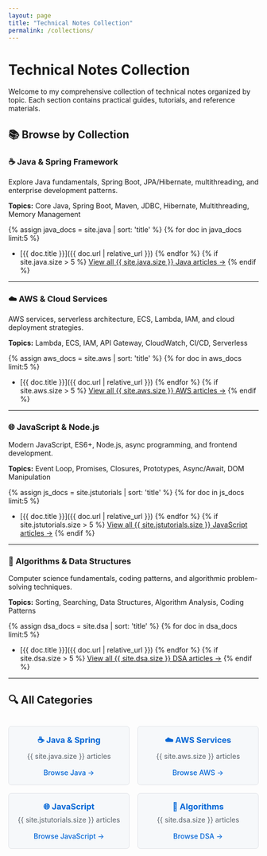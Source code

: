 ```yaml
---
layout: page
title: "Technical Notes Collection"
permalink: /collections/
---
```


# Technical Notes Collection

Welcome to my comprehensive collection of technical notes organized by topic. Each section contains practical guides, tutorials, and reference materials.

## 📚 Browse by Collection

### ☕ Java & Spring Framework
Explore Java fundamentals, Spring Boot, JPA/Hibernate, multithreading, and enterprise development patterns.

**Topics:** Core Java, Spring Boot, Maven, JDBC, Hibernate, Multithreading, Memory Management

{% assign java_docs = site.java | sort: 'title' %}
{% for doc in java_docs limit:5 %}
- [{{ doc.title }}]({{ doc.url | relative_url }})
{% endfor %}
{% if site.java.size > 5 %}
[View all {{ site.java.size }} Java articles →](/java/)
{% endif %}

---

### ☁️ AWS & Cloud Services  
AWS services, serverless architecture, ECS, Lambda, IAM, and cloud deployment strategies.

**Topics:** Lambda, ECS, IAM, API Gateway, CloudWatch, CI/CD, Serverless

{% assign aws_docs = site.aws | sort: 'title' %}
{% for doc in aws_docs limit:5 %}
- [{{ doc.title }}]({{ doc.url | relative_url }})
{% endfor %}
{% if site.aws.size > 5 %}
[View all {{ site.aws.size }} AWS articles →](/aws/)
{% endif %}

---

### 🌐 JavaScript & Node.js
Modern JavaScript, ES6+, Node.js, async programming, and frontend development.

**Topics:** Event Loop, Promises, Closures, Prototypes, Async/Await, DOM Manipulation

{% assign js_docs = site.jstutorials | sort: 'title' %}
{% for doc in js_docs limit:5 %}
- [{{ doc.title }}]({{ doc.url | relative_url }})
{% endfor %}
{% if site.jstutorials.size > 5 %}
[View all {{ site.jstutorials.size }} JavaScript articles →](/javascript/)
{% endif %}

---

### 🧮 Algorithms & Data Structures
Computer science fundamentals, coding patterns, and algorithmic problem-solving techniques.

**Topics:** Sorting, Searching, Data Structures, Algorithm Analysis, Coding Patterns

{% assign dsa_docs = site.dsa | sort: 'title' %}
{% for doc in dsa_docs limit:5 %}
- [{{ doc.title }}]({{ doc.url | relative_url }})
{% endfor %}
{% if site.dsa.size > 5 %}
[View all {{ site.dsa.size }} DSA articles →](/algorithms/)
{% endif %}

---

## 🔍 All Categories

<div class="collection-grid">
  <div class="collection-card">
    <h3>☕ Java & Spring</h3>
    <p>{{ site.java.size }} articles</p>
    <a href="/java/">Browse Java →</a>
  </div>
  
  <div class="collection-card">
    <h3>☁️ AWS Services</h3>
    <p>{{ site.aws.size }} articles</p>
    <a href="/aws/">Browse AWS →</a>
  </div>
  
  <div class="collection-card">
    <h3>🌐 JavaScript</h3>
    <p>{{ site.jstutorials.size }} articles</p>
    <a href="/javascript/">Browse JavaScript →</a>
  </div>
  
  <div class="collection-card">
    <h3>🧮 Algorithms</h3>
    <p>{{ site.dsa.size }} articles</p>
    <a href="/algorithms/">Browse DSA →</a>
  </div>
</div>

<style>
.collection-grid {
  display: grid;
  grid-template-columns: repeat(auto-fit, minmax(200px, 1fr));
  gap: 1rem;
  margin: 2rem 0;
}

.collection-card {
  border: 1px solid #e1e4e8;
  border-radius: 6px;
  padding: 1rem;
  text-align: center;
  background: #f6f8fa;
}

.collection-card h3 {
  margin: 0 0 0.5rem 0;
  color: #0366d6;
}

.collection-card p {
  margin: 0.5rem 0;
  color: #586069;
}

.collection-card a {
  display: inline-block;
  margin-top: 0.5rem;
  color: #0366d6;
  text-decoration: none;
  font-weight: 500;
}

.collection-card a:hover {
  text-decoration: underline;
}
</style>
